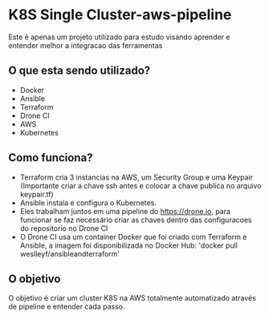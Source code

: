 
# K8S Single Cluster-aws-pipeline
Este é apenas um projeto utilizado para estudo visando aprender e entender melhor a integracao das ferramentas

## O que esta sendo utilizado?
 - Docker
 - Ansible
 - Terraform
 - Drone CI
 - AWS
 - Kubernetes

## Como funciona?

- Terraform cria 3 instancias na AWS, um Security Group e uma Keypair (Importante criar a chave ssh antes e colocar a chave publica no arquivo keypair.tf)
- Ansible instala e configura o Kubernetes.
- Eles trabalham juntos em uma pipeline do https://drone.io, para funcionar se faz necessário criar as chaves dentro das configuracoes do repositorio no Drone CI
- O Drone CI usa um container Docker que foi criado com Terraform e Ansible, a imagem foi disponibilizada no Docker Hub: 'docker pull weslleyf/ansibleandterraform'

## O objetivo
O objetivo é criar um cluster K8S na AWS totalmente automatizado através de pipeline e entender cada passo.